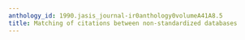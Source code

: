 ```yaml
---
anthology_id: 1990.jasis_journal-ir0anthology0volumeA41A8.5
title: Matching of citations between non-standardized databases
---
```

